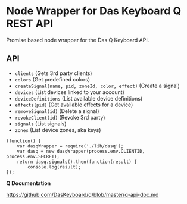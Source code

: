 # Node Wrapper for Das Keyboard Q REST API
Promise based node wrapper for the Das Q Keyboard API.

## API
* `clients` (Gets 3rd party clients)
* `colors` (Get predefined colors)
* `createSignal(name, pid, zoneId, color, effect)` (Create a signal)
* `devices` (List devices linked to your account)
* `deviceDefinitions` (List available device definitions)
* `effects(pid)` (Get available effects for a device)
* `removeSignal(id)` (Delete a signal)
* `revokeClient(id)` (Revoke 3rd party)
* `signals` (List signals)
* `zones` (List device zones, aka keys)

```
(function() {
    var dasqWrapper = require('./lib/dasq');
    var dasq = new dasqWrapper(process.env.CLIENTID, process.env.SECRET);
    return dasq.signals().then(function(result) {
        console.log(result);
});
```

**Q Documentation**

https://github.com/DasKeyboard/q/blob/master/q-api-doc.md
